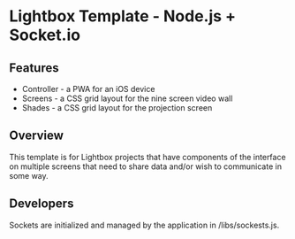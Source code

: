# Lightbox Template - Node.js + Socket.io

## Features

* Controller - a PWA for an iOS device 
* Screens - a CSS grid layout for the nine screen video wall 
* Shades - a CSS grid layout for the projection screen

## Overview

This template is for Lightbox projects that have components of the interface on multiple screens that need to share data and/or wish to communicate in some way.

## Developers

Sockets are initialized and managed by the application in /libs/sockests.js.